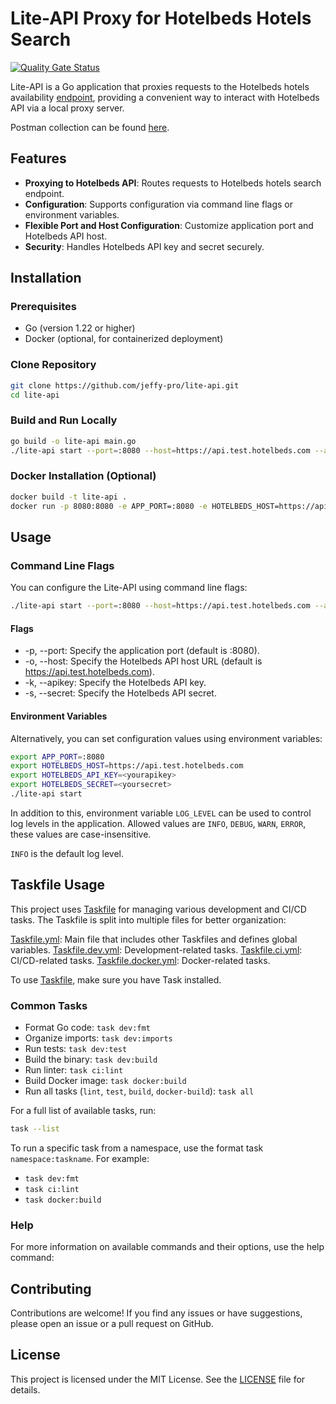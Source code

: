 # Lite-API Proxy for Hotelbeds Hotels Search
[![Quality Gate Status](https://sonarcloud.io/api/project_badges/measure?project=jeffy-pro_lite-api&metric=alert_status)](https://sonarcloud.io/summary/new_code?id=jeffy-pro_lite-api)

Lite-API is a Go application that proxies requests to the Hotelbeds hotels availability [endpoint](https://developer.hotelbeds.com/documentation/hotels/booking-api/api-referenhttps://developer.hotelbeds.com/documentation/hotels/booking-api/api-reference/#tag/Availability), providing a convenient way to interact with Hotelbeds API via a local proxy server.

Postman collection can be found [here](./api/LiteAPI_Supplier_API_Test.postman_collection.json).

## Features

- **Proxying to Hotelbeds API**: Routes requests to Hotelbeds hotels search endpoint.
- **Configuration**: Supports configuration via command line flags or environment variables.
- **Flexible Port and Host Configuration**: Customize application port and Hotelbeds API host.
- **Security**: Handles Hotelbeds API key and secret securely.

## Installation

### Prerequisites

- Go (version 1.22 or higher)
- Docker (optional, for containerized deployment)

### Clone Repository

```bash
git clone https://github.com/jeffy-pro/lite-api.git
cd lite-api
```

### Build and Run Locally
```bash
go build -o lite-api main.go
./lite-api start --port=:8080 --host=https://api.test.hotelbeds.com --apikey=<yourapikey> --secret=<yoursecret>
```

### Docker Installation (Optional)
```bash
docker build -t lite-api .
docker run -p 8080:8080 -e APP_PORT=:8080 -e HOTELBEDS_HOST=https://api.test.hotelbeds.com -e HOTELBEDS_API_KEY=yourapikey -e HOTELBEDS_SECRET=yoursecret lite-api start

```

## Usage

### Command Line Flags

You can configure the Lite-API using command line flags:
```bash
./lite-api start --port=:8080 --host=https://api.test.hotelbeds.com --apikey=yourapikey --secret=yoursecret
```

#### Flags

* -p, --port: Specify the application port (default is :8080).
* -o, --host: Specify the Hotelbeds API host URL (default is https://api.test.hotelbeds.com).
* -k, --apikey: Specify the Hotelbeds API key.
* -s, --secret: Specify the Hotelbeds API secret.

#### Environment Variables
Alternatively, you can set configuration values using environment variables:
```bash
export APP_PORT=:8080
export HOTELBEDS_HOST=https://api.test.hotelbeds.com
export HOTELBEDS_API_KEY=<yourapikey>
export HOTELBEDS_SECRET=<yoursecret>
./lite-api start
```

In addition to this, environment variable `LOG_LEVEL` can be used to control log levels in the application. 
Allowed values are `INFO`, `DEBUG`, `WARN`, `ERROR`, these values are case-insensitive. 

`INFO` is the default log level.

## Taskfile Usage
This project uses [Taskfile](https://taskfile.dev/) for managing various development and CI/CD tasks. The Taskfile is split into multiple files for better organization:

[Taskfile.yml](Taskfile.yml): Main file that includes other Taskfiles and defines global variables.
[Taskfile.dev.yml](scripts/Taskfile.dev.yml): Development-related tasks.
[Taskfile.ci.yml](scripts/Taskfile.ci.yml): CI/CD-related tasks.
[Taskfile.docker.yml](scripts/Taskfile.docker.yml): Docker-related tasks.

To use [Taskfile](https://taskfile.dev/), make sure you have Task installed.
### Common Tasks

  * Format Go code: `task dev:fmt`
  * Organize imports: `task dev:imports`
  * Run tests: `task dev:test`
  * Build the binary: `task dev:build`
  * Run linter: `task ci:lint`
  * Build Docker image: `task docker:build`
  * Run all tasks (`lint`, `test`, `build`, `docker-build`): `task all`

For a full list of available tasks, run:
```bash
task --list
```
To run a specific task from a namespace, use the format task `namespace:taskname`. 
For example:

  * `task dev:fmt`
  * `task ci:lint`
  * `task docker:build`

### Help
For more information on available commands and their options, use the help command:

## Contributing
Contributions are welcome! If you find any issues or have suggestions, please open an issue or a pull request on GitHub.

## License
This project is licensed under the MIT License. See the [LICENSE](LICENSE) file for details.